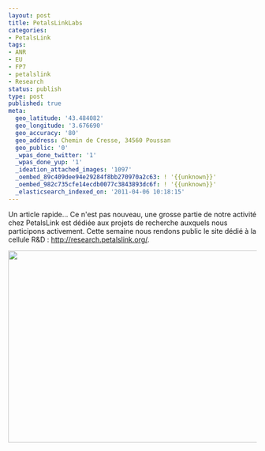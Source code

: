 ```yaml
---
layout: post
title: PetalsLinkLabs
categories:
- PetalsLink
tags:
- ANR
- EU
- FP7
- petalslink
- Research
status: publish
type: post
published: true
meta:
  geo_latitude: '43.484082'
  geo_longitude: '3.676690'
  geo_accuracy: '80'
  geo_address: Chemin de Cresse, 34560 Poussan
  geo_public: '0'
  _wpas_done_twitter: '1'
  _wpas_done_yup: '1'
  _ideation_attached_images: '1097'
  _oembed_89c409dee94e29284f8bb270970a2c63: ! '{{unknown}}'
  _oembed_982c735cfe14ecdb0077c3843893dc6f: ! '{{unknown}}'
  _elasticsearch_indexed_on: '2011-04-06 10:18:15'
---
```

Un article rapide... Ce n'est pas nouveau, une grosse partie de notre activité chez PetalsLink est dédiée aux projets de recherche auxquels nous participons activement. Cette semaine nous rendons public le site dédié à la cellule R&amp;D : <a href="http://research.petalslink.org/">http://research.petalslink.org/</a>.
<p style="text-align:center;"><a href="http://research.petalslink.org"><img class="aligncenter size-large wp-image-1097" title="petalslinklabs" src="http://chamerling.files.wordpress.com/2011/04/petalslinklabs.png?w=1024" alt="" width="614" height="389" /></a></p>
